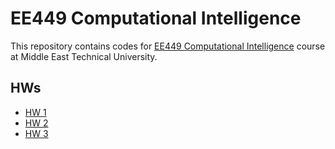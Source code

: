 # EE449 Computational Intelligence

This repository contains codes for [EE449 Computational Intelligence](https://catalog.metu.edu.tr/course.php?course_code=5670449) course at Middle East Technical University.


## HWs
- [HW 1](https://github.com/dkarakay/EE449/tree/main/HW1)
- [HW 2](https://github.com/dkarakay/EE449/tree/main/HW2)
- [HW 3](https://github.com/dkarakay/EE449/tree/main/HW3)
